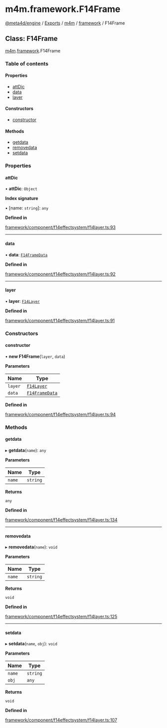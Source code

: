 # m4m.framework.F14Frame

[@meta4d/engine](../) / [Exports](../modules/) / [m4m](../modules/m4m.md) / [framework](../modules/m4m.framework.md) / F14Frame

## Class: F14Frame

[m4m](../modules/m4m.md).[framework](../modules/m4m.framework.md).F14Frame

### Table of contents

#### Properties

* [attDic](m4m.framework.F14Frame.md#attdic)
* [data](m4m.framework.F14Frame.md#data)
* [layer](m4m.framework.F14Frame.md#layer)

#### Constructors

* [constructor](m4m.framework.F14Frame.md#constructor)

#### Methods

* [getdata](m4m.framework.F14Frame.md#getdata)
* [removedata](m4m.framework.F14Frame.md#removedata)
* [setdata](m4m.framework.F14Frame.md#setdata)

### Properties

#### attDic

• **attDic**: `Object`

**Index signature**

▪ \[name: `string`]: `any`

**Defined in**

[framework/component/f14effectsystem/f14layer.ts:93](https://github.com/meta4d-me/meta4d-engine/blob/cf6bfe6/src/framework/component/f14effectsystem/f14layer.ts#L93)

***

#### data

• **data**: [`F14FrameData`](m4m.framework.F14FrameData.md)

**Defined in**

[framework/component/f14effectsystem/f14layer.ts:92](https://github.com/meta4d-me/meta4d-engine/blob/cf6bfe6/src/framework/component/f14effectsystem/f14layer.ts#L92)

***

#### layer

• **layer**: [`F14Layer`](m4m.framework.F14Layer.md)

**Defined in**

[framework/component/f14effectsystem/f14layer.ts:91](https://github.com/meta4d-me/meta4d-engine/blob/cf6bfe6/src/framework/component/f14effectsystem/f14layer.ts#L91)

### Constructors

#### constructor

• **new F14Frame**(`layer`, `data`)

**Parameters**

| Name    | Type                                            |
| ------- | ----------------------------------------------- |
| `layer` | [`F14Layer`](m4m.framework.F14Layer.md)         |
| `data`  | [`F14FrameData`](m4m.framework.F14FrameData.md) |

**Defined in**

[framework/component/f14effectsystem/f14layer.ts:94](https://github.com/meta4d-me/meta4d-engine/blob/cf6bfe6/src/framework/component/f14effectsystem/f14layer.ts#L94)

### Methods

#### getdata

▸ **getdata**(`name`): `any`

**Parameters**

| Name   | Type     |
| ------ | -------- |
| `name` | `string` |

**Returns**

`any`

**Defined in**

[framework/component/f14effectsystem/f14layer.ts:134](https://github.com/meta4d-me/meta4d-engine/blob/cf6bfe6/src/framework/component/f14effectsystem/f14layer.ts#L134)

***

#### removedata

▸ **removedata**(`name`): `void`

**Parameters**

| Name   | Type     |
| ------ | -------- |
| `name` | `string` |

**Returns**

`void`

**Defined in**

[framework/component/f14effectsystem/f14layer.ts:125](https://github.com/meta4d-me/meta4d-engine/blob/cf6bfe6/src/framework/component/f14effectsystem/f14layer.ts#L125)

***

#### setdata

▸ **setdata**(`name`, `obj`): `void`

**Parameters**

| Name   | Type     |
| ------ | -------- |
| `name` | `string` |
| `obj`  | `any`    |

**Returns**

`void`

**Defined in**

[framework/component/f14effectsystem/f14layer.ts:107](https://github.com/meta4d-me/meta4d-engine/blob/cf6bfe6/src/framework/component/f14effectsystem/f14layer.ts#L107)
